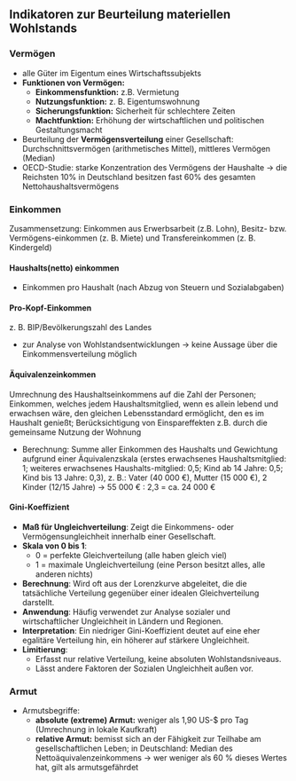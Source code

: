 ## Indikatoren zur Beurteilung materiellen Wohlstands

### Vermögen

- alle Güter im Eigentum eines Wirtschaftssubjekts
- **Funktionen von Vermögen:**
  - **Einkommensfunktion:** z.B. Vermietung
  - **Nutzungsfunktion:** z. B. Eigentumswohnung
  - **Sicherungsfunktion:** Sicherheit für schlechtere Zeiten
  - **Machtfunktion:** Erhöhung der wirtschaftlichen und politischen Gestaltungsmacht
- Beurteilung der **Vermögensverteilung** einer Gesellschaft: Durchschnittsvermögen (arithmetisches Mittel), mittleres Vermögen (Median)
- OECD-Studie: starke Konzentration des Vermögens der Haushalte -> die Reichsten 10% in Deutschland besitzen fast 60% des gesamten Nettohaushaltsvermögens

### Einkommen

Zusammensetzung: Einkommen aus Erwerbsarbeit (z.B. Lohn), Besitz- bzw. Vermögens-einkommen (z. B. Miete) und Transfereinkommen (z. B. Kindergeld)

#### Haushalts(netto) einkommen

- Einkommen pro Haushalt (nach Abzug von Steuern und Sozialabgaben)

#### Pro-Kopf-Einkommen

z. B. BIP/Bevölkerungszahl des Landes

- zur Analyse von Wohlstandsentwicklungen -> keine Aussage über die Einkommensverteilung möglich

#### Äquivalenzeinkommen

Umrechnung des Haushaltseinkommens auf die Zahl der Personen; Einkommen, welches jedem Haushaltsmitglied, wenn es allein lebend und erwachsen wäre, den gleichen Lebensstandard ermöglicht, den es im Haushalt genießt; Berücksichtigung von Einspareffekten z.B. durch die gemeinsame Nutzung der Wohnung

- Berechnung: Summe aller Einkommen des Haushalts und Gewichtung aufgrund einer Äquivalenzskala (erstes erwachsenes Haushaltsmitglied: 1; weiteres erwachsenes Haushalts-mitglied: 0,5; Kind ab 14 Jahre: 0,5; Kind bis 13 Jahre: 0,3), z. B.: Vater (40 000 €), Mutter (15 000 €), 2 Kinder (12/15 Jahre) -> 55 000 € : 2,3 = ca. 24 000 €

#### Gini-Koeffizient

- **Maß für Ungleichverteilung**: Zeigt die Einkommens- oder Vermögensungleichheit innerhalb einer Gesellschaft.
- **Skala von 0 bis 1**:
  - 0 = perfekte Gleichverteilung (alle haben gleich viel)
  - 1 = maximale Ungleichverteilung (eine Person besitzt alles, alle anderen nichts)
- **Berechnung**: Wird oft aus der Lorenzkurve abgeleitet, die die tatsächliche Verteilung gegenüber einer idealen Gleichverteilung darstellt.
- **Anwendung**: Häufig verwendet zur Analyse sozialer und wirtschaftlicher Ungleichheit in Ländern und Regionen.
- **Interpretation**: Ein niedriger Gini-Koeffizient deutet auf eine eher egalitäre Verteilung hin, ein höherer auf stärkere Ungleichheit.
- **Limitierung**:
  - Erfasst nur relative Verteilung, keine absoluten Wohlstandsniveaus.
  - Lässt andere Faktoren der Sozialen Ungleichheit außen vor.

### Armut

- Armutsbegriffe:
  - **absolute (extreme) Armut:** weniger als 1,90 US-$ pro Tag (Umrechnung in lokale Kaufkraft)
  - **relative Armut:** bemisst sich an der Fähigkeit zur Teilhabe am gesellschaftlichen Leben; in Deutschland: Median des Nettoäquivalenzeinkommens -> wer weniger als 60 % dieses Wertes hat, gilt als armutsgefährdet
